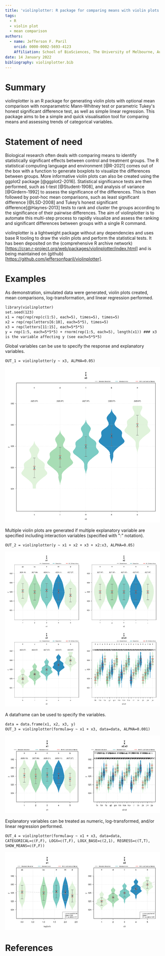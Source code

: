 ```yaml
---
title: 'violinplotter: R package for comparing means with violin plots'
tags:
  - R
  - violin plot
  - mean comparison
authors:
  - name: Jefferson F. Paril
    orcid: 0000-0002-5693-4123
    Affiliation: School of BioSciences, The University of Melbourne, Australia
date: 14 January 2022
bibliography: violinplotter.bib
---
```


# Summary

violinplotter is an R package for generating violin plots with optional mean comparison with nonparametric Mann-Whitney test or parametric Tukey's honest significant difference test, as well as simple linear regression. This package aims to be a simple and quick visualisation tool for comparing means and assessing trends of categorical variables.


# Statement of need

Biological research often deals with comparing means to identify statistically significant effects between control and treatment groups. The R statistical computing language and environment [@R-2021] comes out of the box with a function to generate boxplots to visualize the differences between groups. More informative violin plots can also be created using the ggplot2 package [@ggplot2-2016]. Statistical significance tests are then performed, such as t-test [@Student-1908], and analysis of variance [@Girdern-1992] to assess the significance of the differences. This is then followed by post-hoc mean comparisons, such as least significant difference [@LSD-2008] and Tukey’s honest significant difference[@Haynes-2013] tests to rank and cluster the groups according to the significance of their pairwise differences. The aim of violinplotter is to automate this multi-step process to rapidly visualize and assess the ranking and significant differences between groups with a single R command. 

violinplotter is a lightweight package without any dependencies and uses base R tooling to draw the violin plots and perform the statistical tests. It has been deposited on the (comprehensive R archive network)[https://cran.r-project.org/web/packages/violinplotter/index.html] and is being maintained on (github)[https://github.com/jeffersonfparil/violinplotter].


# Examples

As demonstration, simulated data were generated, violin plots created, mean comparisons, log-transformation, and linear regression performed.

```
library(violinplotter)
set.seed(123)
x1 = rep(rep(rep(c(1:5), each=5), times=5), times=5)
x2 = rep(rep(letters[6:10], each=5*5), times=5)
x3 = rep(letters[11:15], each=5*5*5)
y = rep(1:5, each=5*5*5) + rnorm(rep(1:5, each=5), length(x1)) ### x3 is the variable affecting y (see each=5*5*5)
```

Global variables can be use to specify the response and explanatory variables.
```
OUT_1 = violinplotter(y ~ x3, ALPHA=0.05)
```
![Figure 1: Violin plot using global variables.\label{Figure_1}](Figure_1.png)


Multiple violin plots are generated if multiple explanatory variable are specified including interaction variables (specified with ":" notation).
```
OUT_2 = violinplotter(y ~ x1 + x2 + x3 + x2:x3, ALPHA=0.05)
```
![Figure 2: Multiple violin plots including an interaction term.\label{Figure_2}](Figure_2.png)


A dataframe can be used to specify the variables.
```
data = data.frame(x1, x2, x3, y)
OUT_3 = violinplotter(formula=y ~ x1 + x3, data=data, ALPHA=0.001)
```
![Figure 3: Data frames can be used to specify the variables.\label{Figure_3}](Figure_3.png)


Explanatory variables can be treated as numeric, log-transformed, and/or linear regression performed.
```
OUT_4 = violinplotter(formula=y ~ x1 + x3, data=data, CATEGORICAL=c(F,F), LOGX=c(T,F), LOGX_BASE=c(2,1), REGRESS=c(T,T), SHOW_MEANS=c(F,F))
```
![Figure 4: Log-transformation and regression line appended into the violin plots.\label{Figure_4}](Figure_4.png)

# References

